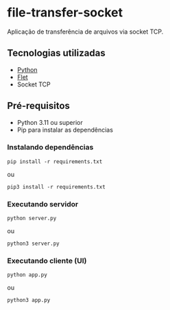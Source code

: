 # file-transfer-socket

Aplicação de transferência de arquivos via socket TCP.

## Tecnologias utilizadas

- [Python](https://www.python.org/)
- [Flet](https://flet.dev/)
- Socket TCP

## Pré-requisitos

- Python 3.11 ou superior
- Pip para instalar as dependências

### Instalando dependências

```
pip install -r requirements.txt
```
ou
```
pip3 install -r requirements.txt
```

### Executando servidor

```
python server.py
```
ou
```
python3 server.py
```

### Executando cliente (UI)

```
python app.py
```
ou
```
python3 app.py
```